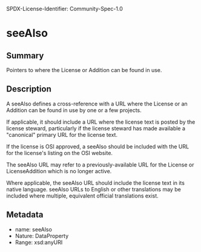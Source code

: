 SPDX-License-Identifier: Community-Spec-1.0

# seeAlso

## Summary

Pointers to where the License or Addition can be found in use.

## Description

A seeAlso defines a cross-reference with a URL where the License or
an Addition can be found in use by one or a few projects.

If applicable, it should include a URL where the license text is posted by
the license steward, particularly if the license steward has made available a
"canonical" primary URL for the license text.

If the license is OSI approved, a seeAlso should be included with the URL for
the license's listing on the OSI website.

The seeAlso URL may refer to a previously-available URL for the License or
LicenseAddition which is no longer active.

Where applicable, the seeAlso URL should include the license text in its
native language. seeAlso URLs to English or other translations may be included
where multiple, equivalent official translations exist.

## Metadata

- name: seeAlso
- Nature: DataProperty
- Range: xsd:anyURI

